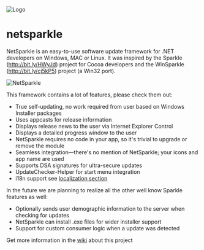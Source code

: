 ![Logo](https://github.com/dei79/netsparkle/blob/master/Assets/software-update-available.png)
# netsparkle
NetSparkle is an easy-to-use software update framework for .NET developers on Windows, MAC or Linux. It was 
inspired by the Sparkle (http://bit.ly/HWyJd) project for Cocoa developers and the WinSparkle (http://bit.ly/cj5kP5) 
project (a Win32 port).

![NetSparkle](https://github.com/dei79/netsparkle/blob/master/Assets/NetSparkle.png)

This framework contains a lot of features, please check them out:
* True self-updating, no work required from user based on Windows Installer packages
* Uses appcasts for release information
* Displays release news to the user via Internet Explorer Control
* Displays a detailed progress window to the user
* NetSparkle requires no code in your app, so it's trivial to upgrade or remove the module
* Seamless integration—there's no mention of NetSparkle; your icons and app name are used
* Supports DSA signatures for ultra-secure updates
* UpdateChecker-Helper for start menu integration
* i18n support see [localization section](https://github.com/dei79/netsparkle/wiki/Localization)

In the future we are planning to realize all the other well know Sparkle features as well:
* Optionally sends user demographic information to the server when checking for updates
* NetSparkle can install .exe files for wider installer support
* Support for custom consumer logic when a update was detected

Get more information in the [wiki](https://github.com/dei79/netsparkle/wiki) about this project
